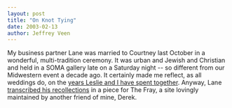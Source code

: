 ```yaml
---
layout: post
title: "On Knot Tying"
date: 2003-02-13
author: Jeffrey Veen
---
```

My business partner Lane was married to Courtney last October in a wonderful, multi-tradition ceremony. It was urban and Jewish and Christian and held in a SOMA gallery late on a Saturday night -- so different from our Midwestern event a decade ago. It certainly made me reflect, as all weddings do, on the <A href="http://veen.com/10years/">years Leslie and I have spent together</a>. Anyway, Lane <a href="http://fray.com/drugs/love/lane.html">transcribed his recollections</a> in a piece for The Fray, a site lovingly maintained by another friend of mine, Derek.

